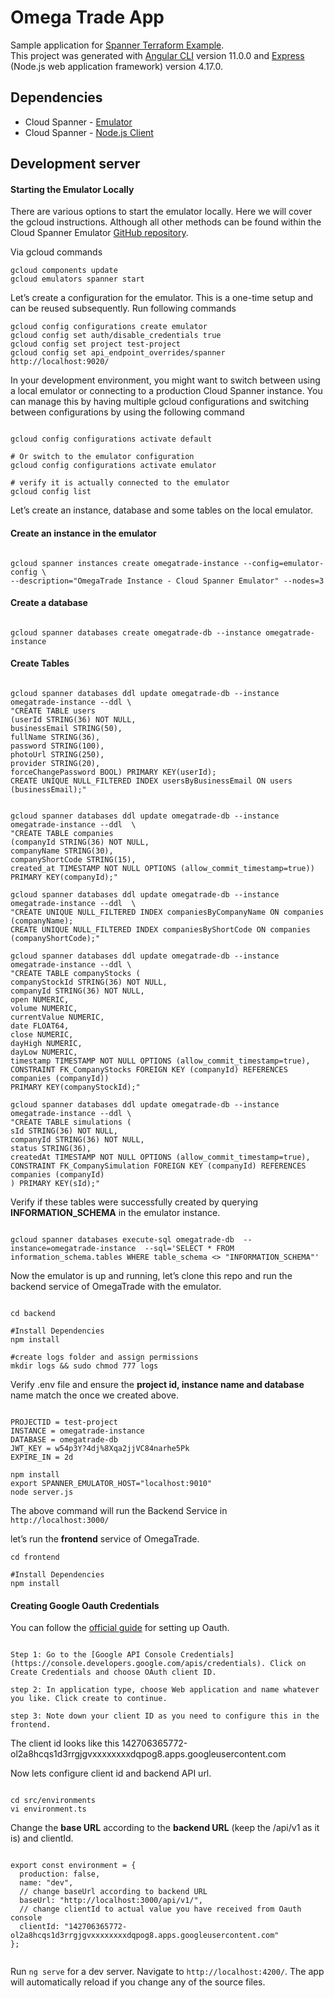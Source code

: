 # Omega Trade App

Sample application for [Spanner Terraform Example](https://github.com/cloudspannerecosystem/spanner-terraform-example).  
This project was generated with [Angular CLI](https://github.com/angular/angular-cli) version 11.0.0 and [Express](https://github.com/expressjs/express/blob/master/Readme.md) (Node.js web application framework) version 4.17.0.

## Dependencies
* Cloud Spanner - [Emulator](https://cloud.google.com/spanner/docs/emulator)
* Cloud Spanner - [Node.js Client](https://www.npmjs.com/package/@google-cloud/spanner)

## Development server

#### Starting the Emulator Locally 

There are various options to start the emulator locally. Here we will cover the gcloud instructions. Although all other methods can be found within the Cloud Spanner Emulator [GitHub repository](https://github.com/GoogleCloudPlatform/cloud-spanner-emulator/blob/master/README.md#quickstart). 

Via gcloud commands

```
gcloud components update 
gcloud emulators spanner start 
```

Let’s create a configuration for the emulator. This is a one-time setup and can be reused subsequently. Run following commands

```
gcloud config configurations create emulator
gcloud config set auth/disable_credentials true
gcloud config set project test-project
gcloud config set api_endpoint_overrides/spanner http://localhost:9020/
```

In your development environment, you might want to switch between using a local emulator or connecting to a production Cloud Spanner instance. You can manage this by having multiple gcloud configurations and switching between configurations by using the following command


```

gcloud config configurations activate default

# Or switch to the emulator configuration
gcloud config configurations activate emulator

# verify it is actually connected to the emulator
gcloud config list

```

Let’s create an instance, database and some tables on the local emulator. 

#### Create an instance in the emulator 

```

gcloud spanner instances create omegatrade-instance --config=emulator-config \
--description="OmegaTrade Instance - Cloud Spanner Emulator" --nodes=3

```

#### Create a database

```

gcloud spanner databases create omegatrade-db --instance omegatrade-instance

```

#### Create Tables 

```

gcloud spanner databases ddl update omegatrade-db --instance omegatrade-instance --ddl \
"CREATE TABLE users 
(userId STRING(36) NOT NULL,
businessEmail STRING(50),
fullName STRING(36),
password STRING(100),
photoUrl STRING(250),
provider STRING(20),
forceChangePassword BOOL) PRIMARY KEY(userId);
CREATE UNIQUE NULL_FILTERED INDEX usersByBusinessEmail ON users (businessEmail);"


gcloud spanner databases ddl update omegatrade-db --instance omegatrade-instance --ddl  \
"CREATE TABLE companies 
(companyId STRING(36) NOT NULL,
companyName STRING(30),
companyShortCode STRING(15),
created_at TIMESTAMP NOT NULL OPTIONS (allow_commit_timestamp=true)) PRIMARY KEY(companyId);"

gcloud spanner databases ddl update omegatrade-db --instance omegatrade-instance --ddl  \
"CREATE UNIQUE NULL_FILTERED INDEX companiesByCompanyName ON companies (companyName);
CREATE UNIQUE NULL_FILTERED INDEX companiesByShortCode ON companies (companyShortCode);"

gcloud spanner databases ddl update omegatrade-db --instance omegatrade-instance --ddl \
"CREATE TABLE companyStocks (
companyStockId STRING(36) NOT NULL,
companyId STRING(36) NOT NULL,
open NUMERIC,
volume NUMERIC,
currentValue NUMERIC,
date FLOAT64,
close NUMERIC,
dayHigh NUMERIC,
dayLow NUMERIC,
timestamp TIMESTAMP NOT NULL OPTIONS (allow_commit_timestamp=true),
CONSTRAINT FK_CompanyStocks FOREIGN KEY (companyId) REFERENCES companies (companyId)) 
PRIMARY KEY(companyStockId);"

gcloud spanner databases ddl update omegatrade-db --instance omegatrade-instance --ddl \
"CREATE TABLE simulations (
sId STRING(36) NOT NULL,
companyId STRING(36) NOT NULL,
status STRING(36),
createdAt TIMESTAMP NOT NULL OPTIONS (allow_commit_timestamp=true),
CONSTRAINT FK_CompanySimulation FOREIGN KEY (companyId) REFERENCES companies (companyId)
) PRIMARY KEY(sId);"

```

Verify if these tables were successfully created by querying **INFORMATION_SCHEMA** in the emulator instance.

```

gcloud spanner databases execute-sql omegatrade-db  --instance=omegatrade-instance  --sql='SELECT * FROM information_schema.tables WHERE table_schema <> "INFORMATION_SCHEMA"'

```

Now the emulator is up and running, let’s clone this repo and run the backend service of OmegaTrade with the emulator. 

```

cd backend

#Install Dependencies
npm install 

#create logs folder and assign permissions
mkdir logs && sudo chmod 777 logs  

```

Verify .env file and ensure the **project id, instance name and database** name match the once we created above. 

```

PROJECTID = test-project
INSTANCE = omegatrade-instance
DATABASE = omegatrade-db
JWT_KEY = w54p3Y?4dj%8Xqa2jjVC84narhe5Pk
EXPIRE_IN = 2d

```

```
npm install
export SPANNER_EMULATOR_HOST="localhost:9010"
node server.js
```

The above command will run the Backend Service in `http://localhost:3000/`

let’s run the **frontend** service of OmegaTrade.

```
cd frontend

#Install Dependencies
npm install 

```

#### Creating Google Oauth Credentials

You can follow the [official guide](https://support.google.com/cloud/answer/6158849?hl=en#zippy=) for setting up Oauth.

```

Step 1: Go to the [Google API Console Credentials](https://console.developers.google.com/apis/credentials). Click on Create Credentials and choose OAuth client ID. 

step 2: In application type, choose Web application and name whatever you like. Click create to continue.   

step 3: Note down your client ID as you need to configure this in the frontend. 

```

The client id looks like this 142706365772-ol2a8hcqs1d3rrgjgvxxxxxxxxdqpog8.apps.googleusercontent.com

Now lets configure client id and backend API url.

```

cd src/environments
vi environment.ts

```

Change the **base URL** according to the **backend URL** (keep the /api/v1 as it is) and clientId.

```

export const environment = {
  production: false,
  name: "dev",
  // change baseUrl according to backend URL
  baseUrl: "http://localhost:3000/api/v1/", 
  // change clientId to actual value you have received from Oauth console
  clientId: "142706365772-ol2a8hcqs1d3rrgjgvxxxxxxxxdqpog8.apps.googleusercontent.com"
};


```

Run `ng serve` for a dev server. Navigate to `http://localhost:4200/`. The app will automatically reload if you change any of the source files.
